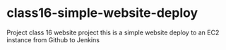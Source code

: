 # class16-simple-website-deploy
Project class 16 website project
this is a simple website deploy to an EC2 instance from Github to Jenkins
